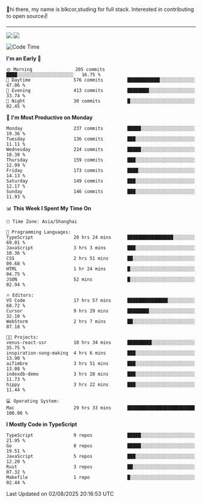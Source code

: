 👋hi there, my name is blkcor,studing for full stack.
Interested in contributing to open source✌️

<hr/>

![](https://github-readme-stats.vercel.app/api?username=blkcor)
<a href="https://github.com/blkcor/github-readme-stats">
    <img align="left" src="https://github-readme-stats.vercel.app/api/top-langs/?username=blkcor&hide=jupyter%20notebook,shaderlab,tex,c%23&langs_count=9" />
</a>


<!--START_SECTION:waka-->
![Code Time](http://img.shields.io/badge/Code%20Time-2%2C334%20hrs%204%20mins-blue)

**I'm an Early 🐤** 

```text
🌞 Morning                205 commits         ████░░░░░░░░░░░░░░░░░░░░░   16.75 % 
🌆 Daytime                576 commits         ████████████░░░░░░░░░░░░░   47.06 % 
🌃 Evening                413 commits         ████████░░░░░░░░░░░░░░░░░   33.74 % 
🌙 Night                  30 commits          █░░░░░░░░░░░░░░░░░░░░░░░░   02.45 % 
```
📅 **I'm Most Productive on Monday** 

```text
Monday                   237 commits         █████░░░░░░░░░░░░░░░░░░░░   19.36 % 
Tuesday                  136 commits         ███░░░░░░░░░░░░░░░░░░░░░░   11.11 % 
Wednesday                224 commits         █████░░░░░░░░░░░░░░░░░░░░   18.30 % 
Thursday                 159 commits         ███░░░░░░░░░░░░░░░░░░░░░░   12.99 % 
Friday                   173 commits         ████░░░░░░░░░░░░░░░░░░░░░   14.13 % 
Saturday                 149 commits         ███░░░░░░░░░░░░░░░░░░░░░░   12.17 % 
Sunday                   146 commits         ███░░░░░░░░░░░░░░░░░░░░░░   11.93 % 
```


📊 **This Week I Spent My Time On** 

```text
🕑︎ Time Zone: Asia/Shanghai

💬 Programming Languages: 
TypeScript               20 hrs 24 mins      █████████████████░░░░░░░░   69.01 % 
JavaScript               3 hrs 3 mins        ███░░░░░░░░░░░░░░░░░░░░░░   10.36 % 
CSS                      2 hrs 51 mins       ██░░░░░░░░░░░░░░░░░░░░░░░   09.68 % 
HTML                     1 hr 24 mins        █░░░░░░░░░░░░░░░░░░░░░░░░   04.75 % 
JSON                     52 mins             █░░░░░░░░░░░░░░░░░░░░░░░░   02.94 % 

🔥 Editors: 
VS Code                  17 hrs 57 mins      ███████████████░░░░░░░░░░   60.72 % 
Cursor                   9 hrs 29 mins       ████████░░░░░░░░░░░░░░░░░   32.10 % 
WebStorm                 2 hrs 7 mins        ██░░░░░░░░░░░░░░░░░░░░░░░   07.18 % 

🐱‍💻 Projects: 
venus-react-ssr          10 hrs 34 mins      █████████░░░░░░░░░░░░░░░░   35.75 % 
inspiration-song-making  4 hrs 6 mins        ███░░░░░░░░░░░░░░░░░░░░░░   13.90 % 
aiTimbre                 3 hrs 51 mins       ███░░░░░░░░░░░░░░░░░░░░░░   13.08 % 
indexdb-demo             3 hrs 28 mins       ███░░░░░░░░░░░░░░░░░░░░░░   11.73 % 
hippy                    3 hrs 22 mins       ███░░░░░░░░░░░░░░░░░░░░░░   11.44 % 

💻 Operating System: 
Mac                      29 hrs 33 mins      █████████████████████████   100.00 % 
```

**I Mostly Code in TypeScript** 

```text
TypeScript               9 repos             █████░░░░░░░░░░░░░░░░░░░░   21.95 % 
Go                       8 repos             █████░░░░░░░░░░░░░░░░░░░░   19.51 % 
JavaScript               5 repos             ███░░░░░░░░░░░░░░░░░░░░░░   12.20 % 
Rust                     3 repos             ██░░░░░░░░░░░░░░░░░░░░░░░   07.32 % 
Makefile                 1 repo              █░░░░░░░░░░░░░░░░░░░░░░░░   02.44 % 
```




 Last Updated on 02/08/2025 20:16:53 UTC
<!--END_SECTION:waka-->


